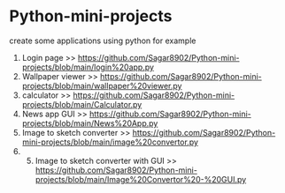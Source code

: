 # Python-mini-projects
create some applications using python
for example
1) Login page >> https://github.com/Sagar8902/Python-mini-projects/blob/main/login%20app.py
2) Wallpaper viewer >> https://github.com/Sagar8902/Python-mini-projects/blob/main/wallpaper%20viewer.py
3) calculator >> https://github.com/Sagar8902/Python-mini-projects/blob/main/Calculator.py
4) News app GUI >> https://github.com/Sagar8902/Python-mini-projects/blob/main/News%20App.py
5) Image to sketch converter >> https://github.com/Sagar8902/Python-mini-projects/blob/main/image%20convertor.py
6) 5) Image to sketch converter with GUI >> https://github.com/Sagar8902/Python-mini-projects/blob/main/Image%20Convertor%20-%20GUI.py
